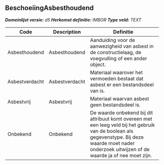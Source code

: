 ﻿## BeschoeiingAsbesthoudend

*__Domeinlijst versie:__ d5*
*__Herkomst definitie:__ IMBOR*
*__Type veld:__ TEXT*

|__Code__ |__Description__ |__Definitie__	|
|	---	|	---	|   ---	| 
| Asbesthoudend | Asbesthoudend | Aanduiding voor de aanwezigheid van asbest in de constructielaag, de voegvulling of een ander object. |
| Asbestverdacht | Asbestverdacht | Materiaal waarover het vermoeden bestaat dat asbest er een bestandsdeel van is. |
| Asbestvrij | Asbestvrij | Materiaal waarvan asbest geen bestandsdeel is. |
| Onbekend | Onbekend | De waarde onbekend bij dit attribuut komt overeen met een leeg veld bij het gebruik van de boolean als gegevenstype. Bij deze waarde moet nader onderzoek uitwijzen of de waarde ja of nee moet zijn. |
